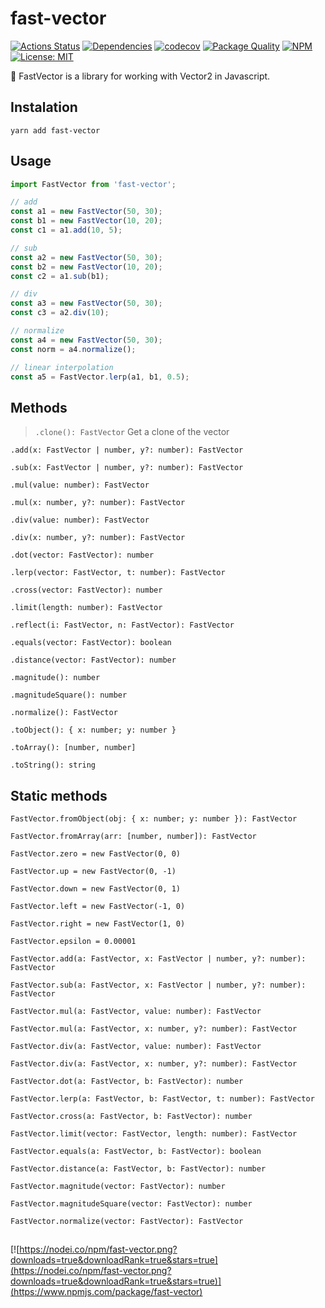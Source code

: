 # fast-vector
[![Actions Status](https://github.com/PRNDcompany/fast-vector/workflows/build/badge.svg)](https://github.com/PRNDcompany/fast-vector/actions)
[![Dependencies](https://img.shields.io/badge/dependencies-none-brightgreen)](https://www.npmjs.com/package/fast-vector)
[![codecov](https://codecov.io/gh/PRNDcompany/fast-vector/branch/master/graph/badge.svg)](https://codecov.io/gh/PRNDcompany/fast-vector)
[![Package Quality](https://npm.packagequality.com/shield/fast-vector.svg)](https://packagequality.com/#?package=fast-vector)
[![NPM](https://img.shields.io/npm/v/fast-vector.svg)](https://www.npmjs.com/package/fast-vector)
[![License: MIT](https://img.shields.io/badge/License-MIT-blue.svg)](https://opensource.org/licenses/MIT)

🚀 FastVector is a library for working with Vector2 in Javascript.

## Instalation
```shell script
yarn add fast-vector
```

## Usage
```typescript
import FastVector from 'fast-vector';

// add
const a1 = new FastVector(50, 30);
const b1 = new FastVector(10, 20);
const c1 = a1.add(10, 5);

// sub
const a2 = new FastVector(50, 30);
const b2 = new FastVector(10, 20);
const c2 = a1.sub(b1);

// div
const a3 = new FastVector(50, 30);
const c3 = a2.div(10);

// normalize
const a4 = new FastVector(50, 30);
const norm = a4.normalize();

// linear interpolation
const a5 = FastVector.lerp(a1, b1, 0.5);
```

## Methods

> `.clone(): FastVector` 
Get a clone of the vector

`.add(x: FastVector | number, y?: number): FastVector`

`.sub(x: FastVector | number, y?: number): FastVector`

`.mul(value: number): FastVector`

`.mul(x: number, y?: number): FastVector`

`.div(value: number): FastVector`

`.div(x: number, y?: number): FastVector`

`.dot(vector: FastVector): number`

`.lerp(vector: FastVector, t: number): FastVector`

`.cross(vector: FastVector): number`

`.limit(length: number): FastVector`

`.reflect(i: FastVector, n: FastVector): FastVector`

`.equals(vector: FastVector): boolean`

`.distance(vector: FastVector): number`

`.magnitude(): number`

`.magnitudeSquare(): number`

`.normalize(): FastVector`

`.toObject(): { x: number; y: number }`

`.toArray(): [number, number]`

`.toString(): string`

## Static methods

`FastVector.fromObject(obj: { x: number; y: number }): FastVector`

`FastVector.fromArray(arr: [number, number]): FastVector`

`FastVector.zero = new FastVector(0, 0)`

`FastVector.up = new FastVector(0, -1)`

`FastVector.down = new FastVector(0, 1)`

`FastVector.left = new FastVector(-1, 0)`

`FastVector.right = new FastVector(1, 0)`

`FastVector.epsilon = 0.00001`

`FastVector.add(a: FastVector, x: FastVector | number, y?: number): FastVector`

`FastVector.sub(a: FastVector, x: FastVector | number, y?: number): FastVector`

`FastVector.mul(a: FastVector, value: number): FastVector`

`FastVector.mul(a: FastVector, x: number, y?: number): FastVector`

`FastVector.div(a: FastVector, value: number): FastVector`

`FastVector.div(a: FastVector, x: number, y?: number): FastVector`

`FastVector.dot(a: FastVector, b: FastVector): number`

`FastVector.lerp(a: FastVector, b: FastVector, t: number): FastVector`

`FastVector.cross(a: FastVector, b: FastVector): number`

`FastVector.limit(vector: FastVector, length: number): FastVector`

`FastVector.equals(a: FastVector, b: FastVector): boolean`

`FastVector.distance(a: FastVector, b: FastVector): number`

`FastVector.magnitude(vector: FastVector): number`

`FastVector.magnitudeSquare(vector: FastVector): number`

`FastVector.normalize(vector: FastVector): FastVector`

##

[![https://nodei.co/npm/fast-vector.png?downloads=true&downloadRank=true&stars=true](https://nodei.co/npm/fast-vector.png?downloads=true&downloadRank=true&stars=true)](https://www.npmjs.com/package/fast-vector)
